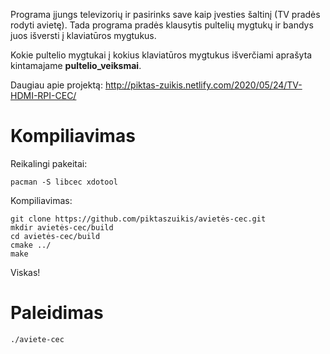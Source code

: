 Programa įjungs televizorių ir pasirinks save kaip įvesties šaltinį (TV pradės rodyti avietę). Tada programa pradės klausytis pultelių mygtukų ir bandys juos išversti į klaviatūros mygtukus.

Kokie pultelio mygtukai į kokius klaviatūros mygtukus išverčiami aprašyta kintamajame **pultelio_veiksmai**.

Daugiau apie projektą: http://piktas-zuikis.netlify.com/2020/05/24/TV-HDMI-RPI-CEC/

# Kompiliavimas
Reikalingi pakeitai:
```
pacman -S libcec xdotool
```

Kompiliavimas:
```
git clone https://github.com/piktaszuikis/avietės-cec.git
mkdir avietės-cec/build
cd avietės-cec/build
cmake ../
make
```

Viskas!

# Paleidimas
```
./aviete-cec
```

